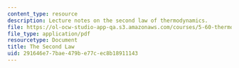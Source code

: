 ```yaml
---
content_type: resource
description: Lecture notes on the second law of thermodynamics.
file: https://ol-ocw-studio-app-qa.s3.amazonaws.com/courses/5-60-thermodynamics-kinetics-spring-2008/291646e77bae479be77cec8b18911143_lec_8.pdf
file_type: application/pdf
resourcetype: Document
title: The Second Law
uid: 291646e7-7bae-479b-e77c-ec8b18911143
---
```

